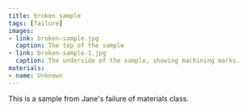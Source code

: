 ```yaml
---
title: broken sample
tags: [failure]
images:
- link: broken-sample.jpg
  caption: The top of the sample
- link: broken-sample-1.jpg
  caption: The underside of the sample, showing machining marks.
materials:
- name: Unknown
---
```


This is a sample from Jane's failure of materials class.
